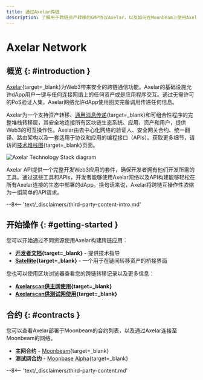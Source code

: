 ```yaml
---
title: 通过Axelar跨链
description: 了解用于跨链资产转移的GMP协议Axelar，以及如何在Moonbeam上使用Axelar开始构建跨链应用程序。
---
```


# Axelar Network

## 概览 {: #introduction }

[Axelar](https://axelar.network/){target=_blank}为Web3带来安全的跨链通信功能。Axelar的基础设施允许dApp用户一键与任何连接网络上的任何资产或是应用程序交互。通过无需许可的PoS验证人集，Axelar网络允许dApp使用图灵完备调用传递任何信息。

Axelar为一个支持资产转移、[通用消息传递](https://docs.axelar.dev/dev/gmp-overview){target=_blank}和可组合性程序的完整堆栈转移层，其安全地连接所有区块链生态系统、应用、资产和用户，提供Web3的可互操作性。Axelar由去中心化网络的验证人、安全网关合约、统一翻译、路由架构以及一套适用于协议和应用的编程接口（APIs）。获取更多细节，请访问[技术堆栈图](https://axelar.network/blog/an-introduction-to-the-axelar-network){target=_blank}页面。

![Axelar Technology Stack diagram](/images/builders/interoperability/protocols/axelar/axelar-1.webp)

Axelar API提供一个完整开发Web3应用的套件，确保开发者拥有他们开发所需的工具。通过这些工具和APIs，开发者能够使用Axelar网络以及API构建能够轻松在所有Axelar连接的生态中部署的dApp。换句话来说，Axelar将跨链互操作性浓缩为一组简单的API请求。

--8<-- 'text/_disclaimers/third-party-content-intro.md'

## 开始操作 {: #getting-started }

您可以开始通过不同资源使用Axelar构建跨链应用：

- **[开发者文档](https://docs.axelar.dev/dev/intro){target=_blank}** - 提供技术指导
- **[Satellite](https://satellite.money/){target=_blank}** - 一个用于在链间转移资产的桥接界面

您也可以使用区块浏览器查看您的跨链转移记录以及更多信息：

- **[Axelarscan供主网使用](https://axelarscan.io/){target=_blank}**
- **[Axelarscan供测试网使用](https://testnet.axelarscan.io/){target=_blank}**

## 合约 {: #contracts }

您可以查看Axelar部署于Moonbeam的合约列表，以及通过Axelar连接至Moonbeam的网络。

- **主网合约** - [Moonbeam](https://docs.axelar.dev/dev/reference/mainnet-contract-addresses){target=_blank}
- **测试网合约** - [Moonbase Alpha](https://docs.axelar.dev/dev/reference/testnet-contract-addresses){target=_blank}

--8<-- 'text/_disclaimers/third-party-content.md'
